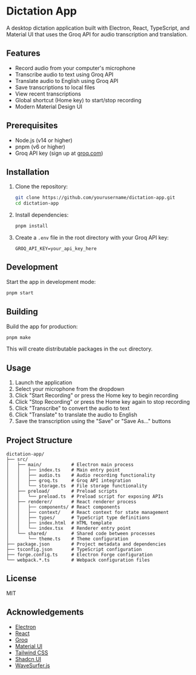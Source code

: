 # Dictation App

A desktop dictation application built with Electron, React, TypeScript, and Material UI that uses the Groq API for audio transcription and translation.

## Features

- Record audio from your computer's microphone
- Transcribe audio to text using Groq API
- Translate audio to English using Groq API
- Save transcriptions to local files
- View recent transcriptions
- Global shortcut (Home key) to start/stop recording
- Modern Material Design UI

## Prerequisites

- Node.js (v14 or higher)
- pnpm (v6 or higher)
- Groq API key (sign up at [groq.com](https://groq.com))

## Installation

1. Clone the repository:
   ```bash
   git clone https://github.com/yourusername/dictation-app.git
   cd dictation-app
   ```

2. Install dependencies:
   ```bash
   pnpm install
   ```

3. Create a `.env` file in the root directory with your Groq API key:
   ```
   GROQ_API_KEY=your_api_key_here
   ```

## Development

Start the app in development mode:

```bash
pnpm start
```

## Building

Build the app for production:

```bash
pnpm make
```

This will create distributable packages in the `out` directory.

## Usage

1. Launch the application
2. Select your microphone from the dropdown
3. Click "Start Recording" or press the Home key to begin recording
4. Click "Stop Recording" or press the Home key again to stop recording
5. Click "Transcribe" to convert the audio to text
6. Click "Translate" to translate the audio to English
7. Save the transcription using the "Save" or "Save As..." buttons

## Project Structure

```
dictation-app/
├── src/
│   ├── main/           # Electron main process
│   │   ├── index.ts    # Main entry point
│   │   ├── audio.ts    # Audio recording functionality
│   │   ├── groq.ts     # Groq API integration
│   │   └── storage.ts  # File storage functionality
│   ├── preload/        # Preload scripts
│   │   └── preload.ts  # Preload script for exposing APIs
│   ├── renderer/       # React renderer process
│   │   ├── components/ # React components
│   │   ├── context/    # React context for state management
│   │   ├── types/      # TypeScript type definitions
│   │   ├── index.html  # HTML template
│   │   └── index.tsx   # Renderer entry point
│   └── shared/         # Shared code between processes
│       └── theme.ts    # Theme configuration
├── package.json        # Project metadata and dependencies
├── tsconfig.json       # TypeScript configuration
├── forge.config.ts     # Electron Forge configuration
└── webpack.*.ts        # Webpack configuration files
```

## License

MIT

## Acknowledgements

- [Electron](https://www.electronjs.org/)
- [React](https://reactjs.org/)
- [Groq](https://groq.com/)
- [Material UI](https://material-ui.com/)
- [Tailwind CSS](https://tailwindcss.com/)
- [Shadcn UI](https://ui.shadcn.com/)
- [WaveSurfer.js](https://wavesurfer-js.org/) 